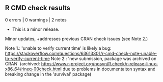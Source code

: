 ## R CMD check results

0 errors | 0 warnings | 2 notes

* This is a minor release.

Minor updates, +addresses previous CRAN check issues (see Note 2.)

Note 1.: 'unable to verify current time' is likely a bug:  https://stackoverflow.com/questions/63613301/r-cmd-check-note-unable-to-verify-current-time
Note 2.: 'new submission, package was archived on CRAN' (archived: https://www.r-project.org/nosvn/R.check/r-release-linux-x86_64/rineq-00check.html  due to problems in documentaiton syntax and breaking change in the 'survival' package) 

